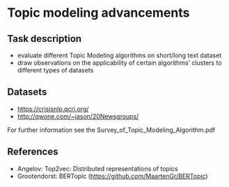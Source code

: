 # Topic modeling advancements

## Task description
- evaluate different Topic Modeling algorithms on short/long text dataset
- draw observations on the applicability of certain algorithms’ clusters to different types of datasets

## Datasets 
- https://crisisnlp.qcri.org/
- http://qwone.com/~jason/20Newsgroups/

For further information see the Survey_of_Topic_Modeling_Algorithm.pdf

## References

* Angelov: Top2vec: Distributed representations of topics
* Grootendorst: BERTopic (https://github.com/MaartenGr/BERTopic)
